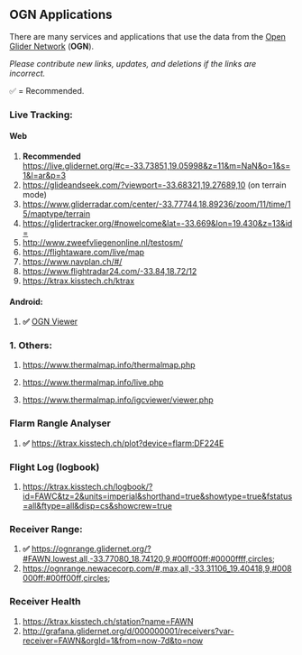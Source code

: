 
## OGN Applications

There are many services and applications that use the data from the [Open Glider Network](http://wiki.glidernet.org/) (**OGN**).

*Please contribute new links, updates, and deletions if the links are incorrect.*

✅ = Recommended.

### Live Tracking:

#### Web

1. **Recommended** https://live.glidernet.org/#c=-33.73851,19.05998&z=11&m=NaN&o=1&s=1&l=ar&p=3
1. https://glideandseek.com/?viewport=-33.68321,19.27689,10 (on terrain mode)
1. https://www.gliderradar.com/center/-33.77744,18.89236/zoom/11/time/15/maptype/terrain
1. https://glidertracker.org/#nowelcome&lat=-33.669&lon=19.430&z=13&id=
1. http://www.zweefvliegenonline.nl/testosm/
1. https://flightaware.com/live/map
1. https://www.navplan.ch/#/
1. https://www.flightradar24.com/-33.84,18.72/12
1. https://ktrax.kisstech.ch/ktrax

#### Android:

1. **✅** [OGN Viewer](https://play.google.com/store/apps/details?id=com.meisterschueler.ognviewer&hl=en_US&gl=US)


### 1. Others:

1. https://www.thermalmap.info/thermalmap.php
1. https://www.thermalmap.info/live.php

1. https://www.thermalmap.info/igcviewer/viewer.php


### Flarm Rangle Analyser
1. **✅** https://ktrax.kisstech.ch/plot?device=flarm:DF224E

### Flight Log (logbook)
1. https://ktrax.kisstech.ch/logbook/?id=FAWC&tz=2&units=imperial&shorthand=true&showtype=true&fstatus=all&ftype=all&disp=cs&showcrew=true


### Receiver Range:

1. **✅** https://ognrange.glidernet.org/?#FAWN,lowest,all,-33.77080_18.74120,9,#00ff00ff:#0000ffff,circles;
1. https://ognrange.newacecorp.com/#,max,all,-33.31106_19.40418,9,#008000ff:#00ff00ff,circles;

### Receiver Health

1. https://ktrax.kisstech.ch/station?name=FAWN
1. http://grafana.glidernet.org/d/000000001/receivers?var-receiver=FAWN&orgId=1&from=now-7d&to=now


